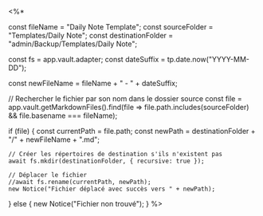 <%*

const fileName = "Daily Note Template";
const sourceFolder = "Templates/Daily Note";
const destinationFolder = "admin/Backup/Templates/Daily Note";

const fs = app.vault.adapter;
const dateSuffix = tp.date.now("YYYY-MM-DD");

const newFileName = fileName + " - " + dateSuffix;

// Rechercher le fichier par son nom dans le dossier source
const file = app.vault.getMarkdownFiles().find(file => file.path.includes(sourceFolder) && file.basename === fileName);

if (file) {
    const currentPath = file.path;
    const newPath = destinationFolder + "/" + newFileName + ".md";

    // Créer les répertoires de destination s'ils n'existent pas
    await fs.mkdir(destinationFolder, { recursive: true });

    // Déplacer le fichier
    //await fs.rename(currentPath, newPath);
    new Notice("Fichier déplacé avec succès vers " + newPath);
} else {
    new Notice("Fichier non trouvé");
}
%>
